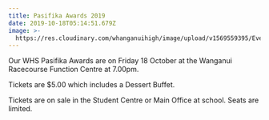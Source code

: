 ```yaml
---
title: Pasifika Awards 2019
date: 2019-10-18T05:14:51.679Z
image: >-
  https://res.cloudinary.com/whanganuihigh/image/upload/v1569559395/Events/flower.png
---
```

Our WHS Pasifika Awards are on Friday 18 October at the Wanganui Racecourse Function Centre at 7.00pm.

Tickets are $5.00 which includes a Dessert Buffet.

Tickets are on sale in the Student Centre or Main Office at school.  Seats are limited.

